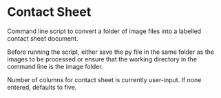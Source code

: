 # Contact Sheet

Command line script to convert a folder of image files into a labelled contact sheet document. 

Before running the script, either save the py file in the same folder as the images to be processed or ensure that the working directory in the command line is the image folder.

Number of columns for contact sheet is currently user-input. If none entered, defaults to five.
